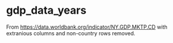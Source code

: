 # gdp_data_years

From https://data.worldbank.org/indicator/NY.GDP.MKTP.CD with extranious columns and non-country rows removed.
